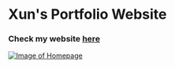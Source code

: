 # Xun's Portfolio Website

### Check my website <a href="https://peggiezx.github.io/"> here </a>

<a href="https://peggiezx.github.io/">![Image of Homepage](https://res.cloudinary.com/peggiexplode/image/upload/v1631901248/YelpCamp/Screen_Shot_2021-09-17_at_1.54.02_PM_iughev.png)</a>


